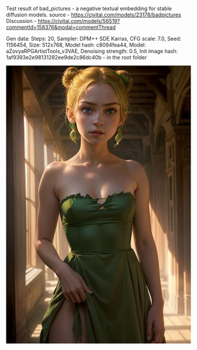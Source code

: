 Test result of bad_pictures - a negative textual embedding for stable diffusion models. 
source - https://civitai.com/models/23178/badpictures
Discussion - https://civitai.com/models/56519?commentId=158376&modal=commentThread

Gen data:
Steps: 20,
Sampler: DPM++ SDE Karras,
CFG scale: 7.0,
Seed: 1156454,
Size: 512x768,
Model hash: c8094fea44,
Model: aZovyaRPGArtistTools_v3VAE,
Denoising strength: 0.5,
Init image hash: 1af9393e2e98131282ee9de2c86dc40b - in the root folder

![Source image](https://github.com/freezerain/stable_diffusion_bad_pictures_ti_test/blob/main/Init%20image.png)
